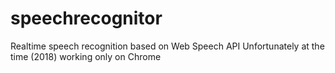 # speechrecognitor
Realtime speech recognition based on Web Speech API
Unfortunately at the time (2018) working only on Chrome

